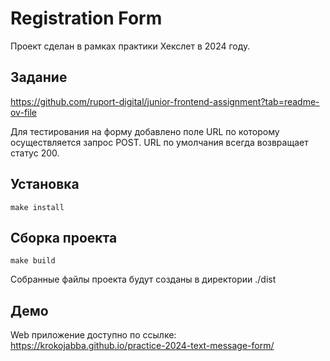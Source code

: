 # Registration Form
Проект сделан в рамках практики Хекслет в 2024 году.
## Задание
<https://github.com/ruport-digital/junior-frontend-assignment?tab=readme-ov-file>

Для тестирования на форму добавлено поле URL по которому осуществляется запрос POST.
URL по умолчания всегда возвращает статус 200.
## Установка
```
make install
```
## Сборка проекта
```
make build
```
Собранные файлы проекта будут созданы в директории ./dist
## Демо
Web приложение доступно по ссылке:
<https://krokojabba.github.io/practice-2024-text-message-form/>